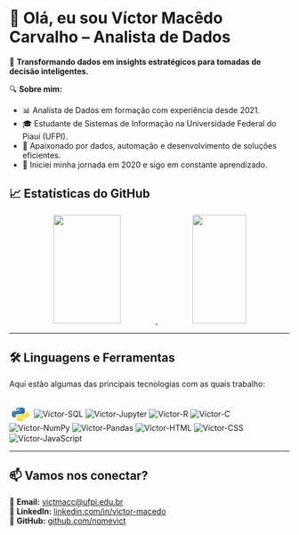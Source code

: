 # 👋 Olá, eu sou **Víctor Macêdo Carvalho** – Analista de Dados  

🎯 **Transformando dados em insights estratégicos para tomadas de decisão inteligentes.**  

🔍 **Sobre mim:**  
- 📊 Analista de Dados em formação com experiência desde 2021.  
- 🎓 Estudante de Sistemas de Informação na Universidade Federal do Piauí (UFPI).  
- 🚀 Apaixonado por dados, automação e desenvolvimento de soluções eficientes.  
- 📅 Iniciei minha jornada em 2020 e sigo em constante aprendizado.  

## 📈 **Estatísticas do GitHub**  
<div align="center">
  <a href="https://github.com/nomevict">
    <img width="49%" height="195px" src="https://github-readme-stats.vercel.app/api?username=nomevict&show_icons=true&theme=dark" />
    <img width="44%" height="195px" src="https://github-readme-stats.vercel.app/api/top-langs/?username=nomevict&hide_progress=true&theme=dark" /> 
  </a>
</div>

---

## 🛠️ **Linguagens e Ferramentas**  
Aqui estão algumas das principais tecnologias com as quais trabalho:  

<div style="display: inline_block"><br>
  <img align="center" alt="Víctor-Python" height="30" width="40" src="https://raw.githubusercontent.com/devicons/devicon/master/icons/python/python-original.svg">
  <img align="center" alt="Víctor-SQL" height="30" width="40" src="https://cdn.jsdelivr.net/gh/devicons/devicon/icons/mysql/mysql-original.svg">
  <img align="center" alt="Víctor-Jupyter" height="30" width="40" src="https://cdn.jsdelivr.net/gh/devicons/devicon/icons/jupyter/jupyter-original.svg">
  <img align="center" alt="Víctor-R" height="30" width="40" src="https://cdn.jsdelivr.net/gh/devicons/devicon/icons/r/r-original.svg">
  <img align="center" alt="Víctor-C" height="30" width="40" src="https://cdn.jsdelivr.net/gh/devicons/devicon/icons/c/c-original.svg">
  <img align="center" alt="Víctor-NumPy" height="30" width="40" src="https://cdn.jsdelivr.net/gh/devicons/devicon/icons/numpy/numpy-original.svg">
  <img align="center" alt="Víctor-Pandas" height="30" width="40" src="https://cdn.jsdelivr.net/gh/devicons/devicon/icons/pandas/pandas-original.svg">
  <img align="center" alt="Víctor-HTML" height="30" width="40" src="https://cdn.jsdelivr.net/gh/devicons/devicon/icons/html5/html5-original.svg">
  <img align="center" alt="Víctor-CSS" height="30" width="40" src="https://cdn.jsdelivr.net/gh/devicons/devicon/icons/css3/css3-original.svg">
  <img align="center" alt="Víctor-JavaScript" height="30" width="40" src="https://cdn.jsdelivr.net/gh/devicons/devicon/icons/javascript/javascript-original.svg">
</div>

---

## 📫 **Vamos nos conectar?**  
📩 **Email:** [victmacc@ufpi.edu.br](victmacc@ufpi.edu.br)  
🔗 **LinkedIn:** [linkedin.com/in/victor-macedo](https://www.linkedin.com/in/victor-mac%C3%AAdo-7543a2291/)  
🐙 **GitHub:** [github.com/nomevict](https://github.com/nomevict)  
